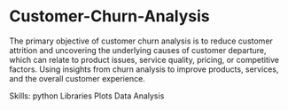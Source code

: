 # Customer-Churn-Analysis
The primary objective of customer churn analysis is to reduce customer attrition and uncovering the underlying causes of customer departure, which can relate to product issues, service quality, pricing, or competitive factors. Using insights from churn analysis to improve products, services, and the overall customer experience.

Skills:
python
Libraries
Plots
Data Analysis
